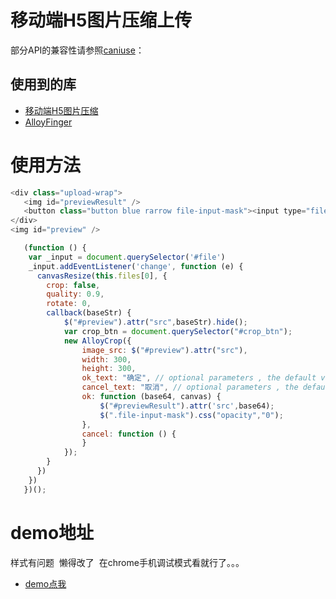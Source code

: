 # 移动端H5图片压缩上传
部分API的兼容性请参照[caniuse](www.caniuse.com)：
## 使用到的库
* [移动端H5图片压缩](https://github.com/CommanderXL/imgResize)
* [AlloyFinger](https://github.com/AlloyTeam/AlloyFinger)
# 使用方法

```javascript
<div class="upload-wrap">
   <img id="previewResult" />
   <button class="button blue rarrow file-input-mask"><input type="file" id="file" accept="image/*" /></button>
</div>
<img id="preview" />
```

```javascript
   (function () {
    var _input = document.querySelector('#file')
    _input.addEventListener('change', function (e) {
      canvasResize(this.files[0], {
        crop: false,
        quality: 0.9,
        rotate: 0,
        callback(baseStr) {
            $("#preview").attr("src",baseStr).hide();
            var crop_btn = document.querySelector("#crop_btn");
            new AlloyCrop({
                image_src: $("#preview").attr("src"),
                width: 300,
                height: 300,
                ok_text: "确定", // optional parameters , the default value is ok
                cancel_text: "取消", // optional parameters , the default value is cancel
                ok: function (base64, canvas) {
                    $("#previewResult").attr('src',base64);
                    $(".file-input-mask").css("opacity","0");
                },
                cancel: function () {
                }
            });
        }
      })
    })
   })();
```
# demo地址
样式有问题  懒得改了  在chrome手机调试模式看就行了。。。
* [demo点我](http://WormGirl.github.io/imagesUpload/demo.html)
